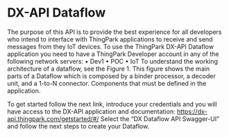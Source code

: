 # DX-API Dataflow

The purpose of this API is to provide the best experience for all developers who intend to interface with ThingPark applications to receive and send messages from they IoT devices.
To use the ThingPark DX-API Dataflow application you need to have a ThingPark Developer account in any of the following network servers:
  •	Dev1
  •	POC
  •	IoT
To understand the working architecture of a dataflow, see the Figure 1. This figure shows the main parts of a Dataflow which is composed by a binder processor, a decoder unit, and a 1-to-N connector. Components that must be defined in the application.
 

To get started follow the next link, introduce your credentials and you will have access to the DX-API application and documentation:
https://dx-api.thingpark.com/getstarted/#/
Select the “DX Dataflow API Swagger-UI” and follow the next steps to create your Dataflow.
